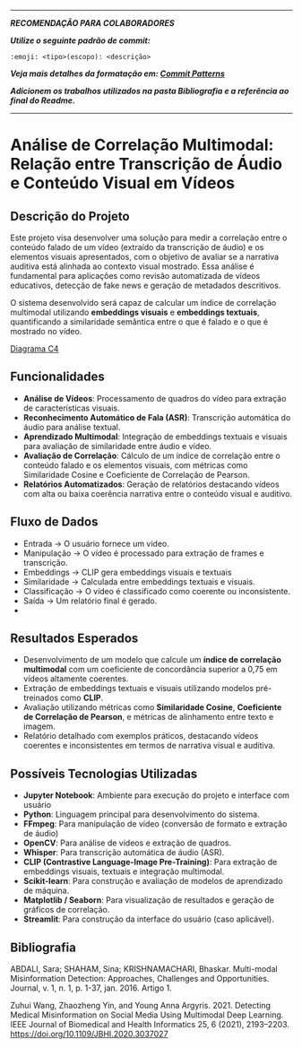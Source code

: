 ***

***RECOMENDAÇÃO PARA COLABORADORES***

***Utilize o seguinte padrão de commit:***

`:emoji: <tipo>(escopo): <descrição>`

***Veja mais detalhes da formatação em: [Commit Patterns](https://dev.to/renatoadorno/padroes-de-commits-commit-patterns-41co)***

***Adicionem os trabalhos utilizados na pasta Bibliografia e a referência ao final do Readme.***

***

# Análise de Correlação Multimodal: Relação entre Transcrição de Áudio e Conteúdo Visual em Vídeos

## Descrição do Projeto

Este projeto visa desenvolver uma solução para medir a correlação entre o conteúdo falado de um vídeo (extraído da transcrição de áudio) e os elementos visuais apresentados, com o objetivo de avaliar se a narrativa auditiva está alinhada ao contexto visual mostrado. Essa análise é fundamental para aplicações como revisão automatizada de vídeos educativos, detecção de fake news e geração de metadados descritivos.

O sistema desenvolvido será capaz de calcular um índice de correlação multimodal utilizando **embeddings visuais** e **embeddings textuais**, quantificando a similaridade semântica entre o que é falado e o que é mostrado no vídeo.

[Diagrama C4](C4-diagrama.png)

## Funcionalidades

- **Análise de Vídeos**: Processamento de quadros do vídeo para extração de características visuais.
- **Reconhecimento Automático de Fala (ASR)**: Transcrição automática do áudio para análise textual.
- **Aprendizado Multimodal**: Integração de embeddings textuais e visuais para avaliação de similaridade entre áudio e vídeo.
- **Avaliação de Correlação**: Cálculo de um índice de correlação entre o conteúdo falado e os elementos visuais, com métricas como Similaridade Cosine e Coeficiente de Correlação de Pearson.
- **Relatórios Automatizados**: Geração de relatórios destacando vídeos com alta ou baixa coerência narrativa entre o conteúdo visual e auditivo.
  
## Fluxo de Dados

- Entrada → O usuário fornece um vídeo.
- Manipulação → O vídeo é processado para extração de frames e transcrição.
- Embeddings → CLIP gera embeddings visuais e textuais
- Similaridade → Calculada entre embeddings textuais e visuais.
- Classificação → O vídeo é classificado como coerente ou inconsistente.
- Saída → Um relatório final é gerado.
- 
## Resultados Esperados

- Desenvolvimento de um modelo que calcule um **índice de correlação multimodal** com um coeficiente de concordância superior a 0,75 em vídeos altamente coerentes.
- Extração de embeddings textuais e visuais utilizando modelos pré-treinados como **CLIP**.
- Avaliação utilizando métricas como **Similaridade Cosine**, **Coeficiente de Correlação de Pearson**, e métricas de alinhamento entre texto e imagem.
- Relatório detalhado com exemplos práticos, destacando vídeos coerentes e inconsistentes em termos de narrativa visual e auditiva.

## Possíveis Tecnologias Utilizadas

- **Jupyter Notebook**: Ambiente para execução do projeto e interface com usuário
- **Python**: Linguagem principal para desenvolvimento do sistema.
- **FFmpeg**: Para manipulação de vídeo (conversão de formato e extração de áudio)
- **OpenCV**: Para análise de vídeos e extração de quadros.
- **Whisper**: Para transcrição automática de áudio (ASR).
- **CLIP (Contrastive Language-Image Pre-Training)**: Para extração de embeddings visuais, textuais e integração multimodal.
- **Scikit-learn**: Para construção e avaliação de modelos de aprendizado de máquina.
- **Matplotlib / Seaborn**: Para visualização de resultados e geração de gráficos de correlação.
- **Streamlit**: Para construção da interface do usuário (caso aplicável).
  
## Bibliografia

ABDALI, Sara; SHAHAM, Sina; KRISHNAMACHARI, Bhaskar. Multi-modal Misinformation Detection: Approaches, Challenges and Opportunities. Journal, v. 1, n. 1, p. 1-37, jan. 2016. Artigo 1.

Zuhui Wang, Zhaozheng Yin, and Young Anna Argyris. 2021. Detecting Medical Misinformation on Social Media
Using Multimodal Deep Learning. IEEE Journal of Biomedical and Health Informatics 25, 6 (2021), 2193–2203.
https://doi.org/10.1109/JBHI.2020.3037027

